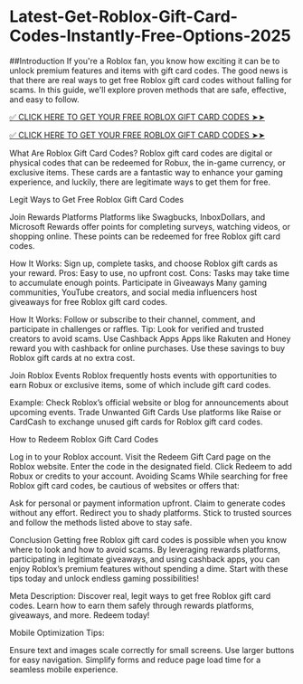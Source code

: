 # Latest-Get-Roblox-Gift-Card-Codes-Instantly-Free-Options-2025
##Introduction If you're a Roblox fan, you know how exciting it can be to unlock premium features and items with gift card codes. The good news is that there are real ways to get free Roblox gift card codes without falling for scams. In this guide, we'll explore proven methods that are safe, effective, and easy to follow.

[✅ CLICK HERE TO GET YOUR FREE ROBLOX GIFT CARD CODES ➤➤](https://giftsaf.com/roblox1/)

[✅ CLICK HERE TO GET YOUR FREE ROBLOX GIFT CARD CODES ➤➤](https://giftsaf.com/roblox1/)

What Are Roblox Gift Card Codes? Roblox gift card codes are digital or physical codes that can be redeemed for Robux, the in-game currency, or exclusive items. These cards are a fantastic way to enhance your gaming experience, and luckily, there are legitimate ways to get them for free.

Legit Ways to Get Free Roblox Gift Card Codes

Join Rewards Platforms Platforms like Swagbucks, InboxDollars, and Microsoft Rewards offer points for completing surveys, watching videos, or shopping online. These points can be redeemed for free Roblox gift card codes.

How It Works: Sign up, complete tasks, and choose Roblox gift cards as your reward. Pros: Easy to use, no upfront cost. Cons: Tasks may take time to accumulate enough points. Participate in Giveaways Many gaming communities, YouTube creators, and social media influencers host giveaways for free Roblox gift card codes.

How It Works: Follow or subscribe to their channel, comment, and participate in challenges or raffles. Tip: Look for verified and trusted creators to avoid scams. Use Cashback Apps Apps like Rakuten and Honey reward you with cashback for online purchases. Use these savings to buy Roblox gift cards at no extra cost.

Join Roblox Events Roblox frequently hosts events with opportunities to earn Robux or exclusive items, some of which include gift card codes.

Example: Check Roblox’s official website or blog for announcements about upcoming events. Trade Unwanted Gift Cards Use platforms like Raise or CardCash to exchange unused gift cards for Roblox gift card codes.

How to Redeem Roblox Gift Card Codes

Log in to your Roblox account. Visit the Redeem Gift Card page on the Roblox website. Enter the code in the designated field. Click Redeem to add Robux or credits to your account. Avoiding Scams While searching for free Roblox gift card codes, be cautious of websites or offers that:

Ask for personal or payment information upfront. Claim to generate codes without any effort. Redirect you to shady platforms. Stick to trusted sources and follow the methods listed above to stay safe.

Conclusion Getting free Roblox gift card codes is possible when you know where to look and how to avoid scams. By leveraging rewards platforms, participating in legitimate giveaways, and using cashback apps, you can enjoy Roblox’s premium features without spending a dime. Start with these tips today and unlock endless gaming possibilities!

Meta Description: Discover real, legit ways to get free Roblox gift card codes. Learn how to earn them safely through rewards platforms, giveaways, and more. Redeem today!

Mobile Optimization Tips:

Ensure text and images scale correctly for small screens. Use larger buttons for easy navigation. Simplify forms and reduce page load time for a seamless mobile experience.
